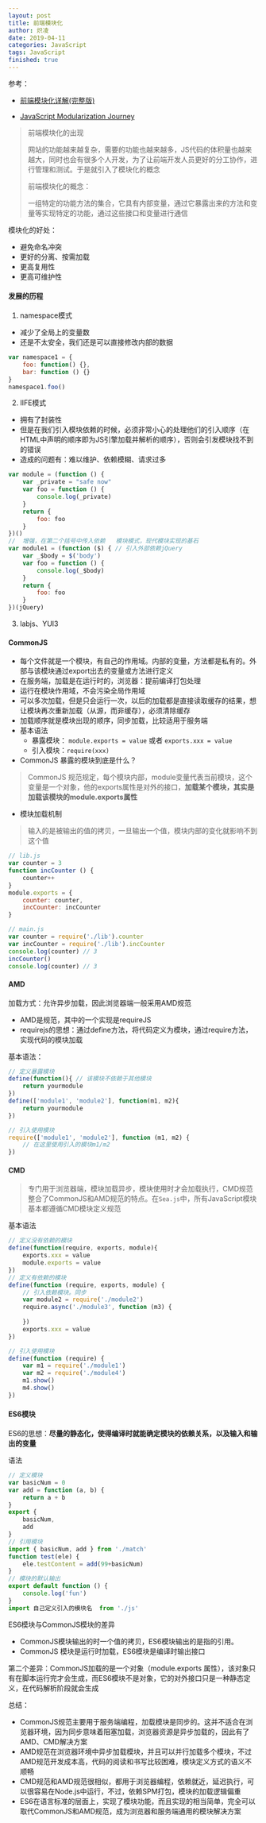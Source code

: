 ```yaml
---
layout: post
title: 前端模块化
author: 炽凌
date: 2019-04-11
categories: JavaScript
tags: JavaScript
finished: true
---
```

参考：

- [前端模块化详解(完整版)](<https://juejin.im/post/5c17ad756fb9a049ff4e0a62#heading-24>)

- [JavaScript Modularization Journey](<http://huangxuan.me/js-module-7day/#/25>)

> 前端模块化的出现
>
> 网站的功能越来越复杂，需要的功能也越来越多，JS代码的体积量也越来越大，同时也会有很多个人开发，为了让前端开发人员更好的分工协作，进行管理和测试。于是就引入了模块化的概念
>
> 前端模块化的概念：
>
> 一组特定的功能方法的集合，它具有内部变量，通过它暴露出来的方法和变量等实现特定的功能，通过这些接口和变量进行通信

模块化的好处：

- 避免命名冲突
- 更好的分离、按需加载
- 更高复用性
- 更高可维护性

#### 发展的历程

1. namespace模式

- 减少了全局上的变量数
- 还是不太安全，我们还是可以直接修改内部的数据

```js
var namespace1 = {
    foo: function() {},
    bar: function () {}
}
namespace1.foo()
```

2. IIFE模式

- 拥有了封装性
- 但是在我们引入模块依赖的时候，必须非常小心的处理他们的引入顺序（在HTML中声明的顺序即为JS引擎加载并解析的顺序），否则会引发模块找不到的错误
- 造成的问题有：难以维护、依赖模糊、请求过多

```js
var module = (function () {
    var _private = "safe now"
    var foo = function () {
        console.log(_private)
    }
    return {
        foo: foo
    }
})()
//  增强，在第二个括号中传入依赖   模块模式，现代模块实现的基石
var module1 = (function ($) { // 引入外部依赖jQuery
    var _$body = $('body')
    var foo = function () {
        console.log(_$body)
    }
    return {
        foo: foo
    }
})(jQuery)
```

3. labjs、YUI3

#### CommonJS

- 每个文件就是一个模块，有自己的作用域。内部的变量，方法都是私有的。外部与该模块通过export出去的变量或方法进行定义
- 在服务端，加载是在运行时的，浏览器：提前编译打包处理
- 运行在模块作用域，不会污染全局作用域
- 可以多次加载，但是只会运行一次，以后的加载都是直接读取缓存的结果，想让模块再次重新加载（从源，而非缓存），必须清除缓存
- 加载顺序就是模块出现的顺序，同步加载，比较适用于服务端
- 基本语法
  - 暴露模块：  `module.exports = value` 或者 `exports.xxx = value`
  - 引入模块：`require(xxx)`
- CommonJS  暴露的模块到底是什么？

> CommonJS  规范规定，每个模块内部，module变量代表当前模块，这个变量是一个对象，他的exports属性是对外的接口，**加载某个模块，其实是加载该模块的module.exports属性**

- 模块加载机制

> 输入的是被输出的值的拷贝，一旦输出一个值，模块内部的变化就影响不到这个值

```js
// lib.js
var counter = 3
function incCounter () {
    counter++
}
module.exports = {
    counter: counter,
    incCounter: incCounter
}
```

```js
// main.js
var counter = require('./lib').counter
var incCounter = require('./lib').incCounter
console.log(counter) // 3
incCounter()
console.log(counter) // 3
```

#### AMD

加载方式：允许异步加载，因此浏览器端一般采用AMD规范

- AMD是规范，其中的一个实现是requireJS
- requirejs的思想：通过define方法，将代码定义为模块，通过require方法，实现代码的模块加载

基本语法：

```js
// 定义暴露模块
define(function(){ // 该模块不依赖于其他模块
    return yourmodule
})
define(['module1', 'module2'], function(m1, m2){
    return yourmodule
})
```

```js
// 引入使用模块
require(['module1', 'module2'], function (m1, m2) {
    // 在这里使用引入的模块m1/m2
})
```

#### CMD

> 专门用于浏览器端，模块加载异步，模块使用时才会加载执行，CMD规范整合了CommonJS和AMD规范的特点。在`Sea.js`中，所有JavaScript模块基本都遵循CMD模块定义规范

基本语法

```js
// 定义没有依赖的模块
define(function(require, exports, module){
    exports.xxx = value
    module.exports = value
})
// 定义有依赖的模块
define(function (require, exports, module) {
    // 引入依赖模块。同步
    var module2 = require('./module2')
    require.async('./module3', function (m3) {
        
    })
    exports.xxx = value
})
```

```js
// 引入使用模块
define(function (require) {
    var m1 = require('./module1')
    var m2 = require('./module4')
    m1.show()
    m4.show()
})
```

#### ES6模块

ES6的思想：**尽量的静态化，使得编译时就能确定模块的依赖关系，以及输入和输出的变量**

语法

```js
// 定义模块
var basicNum = 0
var add = function (a, b) {
    return a + b
}
export {
    basicNum,
    add
}
// 引用模块
import { basicNum, add } from './match'
function test(ele) {
    ele.testContent = add(99+basicNum)
}
// 模块的默认输出
export default function () {
    console.log('fun')
}
import 自己定义引入的模块名  from './js' 
```

ES6模块与CommonJS模块的差异

- CommonJS模块输出的时一个值的拷贝，ES6模块输出的是指的引用。
- CommonJS  模块是运行时加载，ES6模块是编译时输出接口

第二个差异：CommonJS加载的是一个对象（module.exports 属性），该对象只有在脚本运行完才会生成，而ES6模块不是对象，它的对外接口只是一种静态定义，在代码解析阶段就会生成

总结：

- CommonJS规范主要用于服务端编程，加载模块是同步的。这并不适合在浏览器环境，因为同步意味着阻塞加载，浏览器资源是异步加载的，因此有了AMD、CMD解决方案
- AMD规范在浏览器环境中异步加载模块，并且可以并行加载多个模块，不过AMD规范开发成本高，代码的阅读和书写比较困难，模块定义方式的语义不顺畅
- CMD规范和AMD规范很相似，都用于浏览器编程，依赖就近，延迟执行，可以很容易在Node.js中运行，不过，依赖SPM打包，模块的加载逻辑偏重
- ES6在语言标准的层面上，实现了模块功能，而且实现的相当简单，完全可以取代CommonJS和AMD规范，成为浏览器和服务端通用的模块解决方案









































